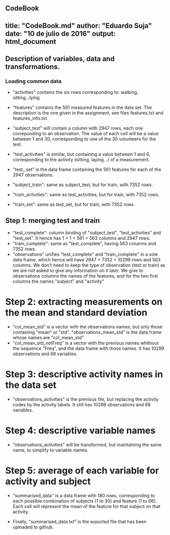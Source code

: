 CodeBook
--
title: "CodeBook.md"
author: "Eduardo Suja"
date: "10 de julio de 2016"
output: html_document
---

## Description of variables, data and transformations.
### Loading common data
* "activities" contains the six rows corresponding to: walking, sitting...lying
* "features" contains the 561 measured features in the data set. The description is the one given in the assignment, see files features.txt and features_info.txt.

* "subject_test" will contain a column with 2947 rows, each one correponding to an observation. The value of each cell will be a value between 1 and 30, corresponding to one of the 30 volunteers for the test.
* "test_activities" is similar, but containing a value between 1 and 6, corresponding to the activity (sitting, laying...) of a measurement.
* "test_ set" is the data frame containing the 561 features for each of the 2947 observations.

* "subject_train": same as subject_test, but for train, with 7352 rows.
* "train_activities": same as test_activities, but for train, with 7352 rows.
* "train_set": same as test_set, but for train, with 7352 rows.

## Step 1: merging test and train
* "test_complete": column binding of "subject_test", "test_activities" and "test_set". It hence has 1 + 1 + 561 = 563 columns and 2947 rows.
* "train_complete": same as "test_complete", having 563 columns and 7352 rows.
* "observations" unifies "test_complete" and "train_complete" in a sole data frame, which hence will have 2947 + 7352 = 10299 rows and 563 columns. We don't need to keep the type of observation (test or train) as we are not asked to give any information on it later.
We give to observations columns the names of the features, and for the two first columns the names "subject" and "activity"

# Step 2: extracting measurements on the mean and standard deviation
* "col_mean_std" is a vector with the observations names, but only those containing "mean" or "std". "observations_mean_std" is the data frame whose names are "col_mean_std"
* "col_mean_std_notFreq"  is a vector with the previous names whithout the sequence "Freq", and the data frame with those names. It has 10299 observations and 68 variables.

# Step 3: descriptive activity names in the data set
* "observations_activities" is the previous file, but replacing the activity codes by the activity labels.  It still has 10299 observations and 68 variables.

# Step 4: descriptive variable names
* "observations_activities" will be transformed, but maintaining the same name, to simplify to variable names.

# Step 5: average of each variable for activity and subject
* "summarised_data" is a data frame with 180 rows, corresponding to each possible combination of subjects (1 to 30) and feature (1 to 66). Each cell will represent the mean of the feature for that subject on that activity.

* Finally, "summarised_data.txt" is the exported file that has been uploaded to github.
